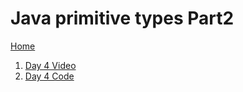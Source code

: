 # Java primitive types Part2

[Home](../../README.md)

1. <a href="https://www.youtube.com/watch?v=qF6svekP2t8" target="_blank">Day 4 Video</a>
1. <a href="https://github.com/VKRISHNANB/javabasiclessons/tree/main/javabasiclessons/src/com/lessons/day4" target="_blank">Day 4 Code</a>